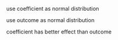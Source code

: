 

use coefficient as normal distribution

use outcome as normal distribution 

coefficient has better effect than outcome 
